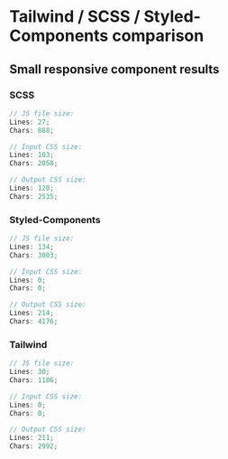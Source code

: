 # Tailwind / SCSS / Styled-Components comparison

## Small responsive component results

### SCSS

```js
// JS file size:
Lines: 27;
Chars: 888;

// Input CSS size:
Lines: 103;
Chars: 2058;

// Output CSS size:
Lines: 120;
Chars: 2535;
```

### Styled-Components

```js
// JS file size:
Lines: 134;
Chars: 3003;

// Input CSS size:
Lines: 0;
Chars: 0;

// Output CSS size:
Lines: 214;
Chars: 4176;
```

### Tailwind

```js
// JS file size:
Lines: 30;
Chars: 1186;

// Input CSS size:
Lines: 0;
Chars: 0;

// Output CSS size:
Lines: 211;
Chars: 2992;
```
